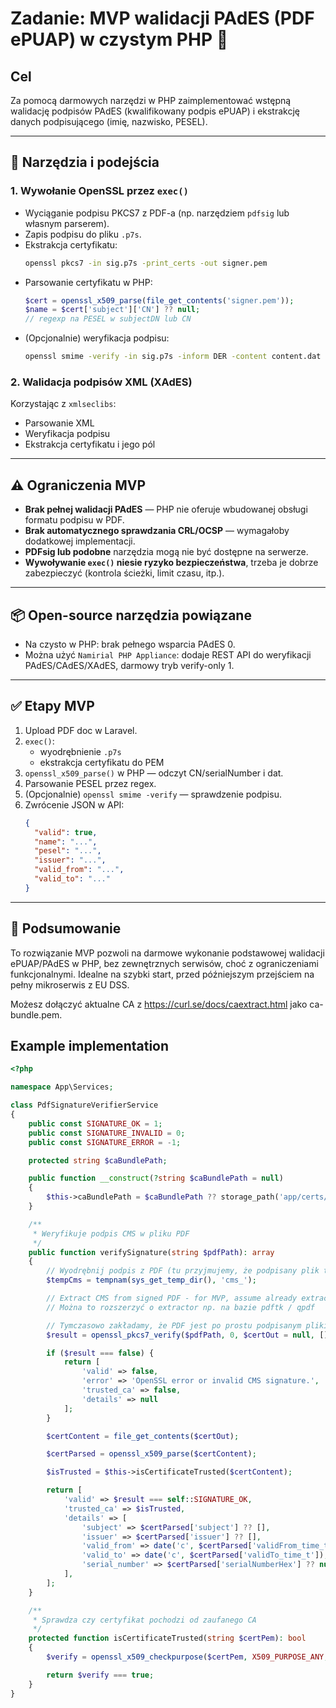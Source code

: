 # Zadanie: MVP walidacji PAdES (PDF ePUAP) w czystym PHP 🚀

## Cel  
Za pomocą darmowych narzędzi w PHP zaimplementować wstępną walidację podpisów PAdES (kwalifikowany podpis ePUAP) i ekstrakcję danych podpisującego (imię, nazwisko, PESEL).

---

## 🔧 Narzędzia i podejścia

### 1. **Wywołanie OpenSSL przez `exec()`**
- Wyciąganie podpisu PKCS7 z PDF-a (np. narzędziem `pdfsig` lub własnym parserem).
- Zapis podpisu do pliku `.p7s`.
- Ekstrakcja certyfikatu:
  ```bash
  openssl pkcs7 -in sig.p7s -print_certs -out signer.pem
  ```
- Parsowanie certyfikatu w PHP:
  ```php
  $cert = openssl_x509_parse(file_get_contents('signer.pem'));
  $name = $cert['subject']['CN'] ?? null;
  // regexp na PESEL w subjectDN lub CN
  ```
- (Opcjonalnie) weryfikacja podpisu:
  ```bash
  openssl smime -verify -in sig.p7s -inform DER -content content.dat -CAfile ca.pem
  ```

### 2. **Walidacja podpisów XML (XAdES)**  
Korzystając z `xmlseclibs`:
- Parsowanie XML
- Weryfikacja podpisu
- Ekstrakcja certyfikatu i jego pól

---

## ⚠️ Ograniczenia MVP

- **Brak pełnej walidacji PAdES** — PHP nie oferuje wbudowanej obsługi formatu podpisu w PDF.
- **Brak automatycznego sprawdzania CRL/OCSP** — wymagałoby dodatkowej implementacji.
- **PDFsig lub podobne** narzędzia mogą nie być dostępne na serwerze.
- **Wywoływanie `exec()` niesie ryzyko bezpieczeństwa**, trzeba je dobrze zabezpieczyć (kontrola ścieżki, limit czasu, itp.).

---

## 📦 Open-source narzędzia powiązane
- Na czysto w PHP: brak pełnego wsparcia PAdES 0.
- Można użyć `Namirial PHP Appliance`: dodaje REST API do weryfikacji PAdES/CAdES/XAdES, darmowy tryb verify-only 1.

---

## ✅ Etapy MVP

1. Upload PDF doc w Laravel.
2. `exec()`:
   - wyodrębnienie `.p7s`
   - ekstrakcja certyfikatu do PEM
3. `openssl_x509_parse()` w PHP — odczyt CN/serialNumber i dat.
4. Parsowanie PESEL przez regex.
5. (Opcjonalnie) `openssl smime -verify` — sprawdzenie podpisu.
6. Zwrócenie JSON w API:
   ```json
   {
     "valid": true,
     "name": "...",
     "pesel": "...",
     "issuer": "...",
     "valid_from": "...",
     "valid_to": "..."
   }
   ```

---

## 📌 Podsumowanie

⁣To rozwiązanie MVP pozwoli na darmowe wykonanie podstawowej walidacji ePUAP/PAdES w PHP, bez zewnętrznych serwisów, choć z ograniczeniami funkcjonalnymi. Idealne na szybki start, przed późniejszym przejściem na pełny mikroserwis z EU DSS.

Możesz dołączyć aktualne CA z https://curl.se/docs/caextract.html jako ca-bundle.pem.


## Example implementation

```php
<?php

namespace App\Services;

class PdfSignatureVerifierService
{
    public const SIGNATURE_OK = 1;
    public const SIGNATURE_INVALID = 0;
    public const SIGNATURE_ERROR = -1;

    protected string $caBundlePath;

    public function __construct(?string $caBundlePath = null)
    {
        $this->caBundlePath = $caBundlePath ?? storage_path('app/certs/ca-bundle.pem');
    }

    /**
     * Weryfikuje podpis CMS w pliku PDF
     */
    public function verifySignature(string $pdfPath): array
    {
        // Wyodrębnij podpis z PDF (tu przyjmujemy, że podpisany plik to CMS/p7m/PAdES)
        $tempCms = tempnam(sys_get_temp_dir(), 'cms_');

        // Extract CMS from signed PDF - for MVP, assume already extracted
        // Można to rozszerzyć o extractor np. na bazie pdftk / qpdf

        // Tymczasowo zakładamy, że PDF jest po prostu podpisanym plikiem CMS
        $result = openssl_pkcs7_verify($pdfPath, 0, $certOut = null, [], $this->caBundlePath, $outFile = null);

        if ($result === false) {
            return [
                'valid' => false,
                'error' => 'OpenSSL error or invalid CMS signature.',
                'trusted_ca' => false,
                'details' => null
            ];
        }

        $certContent = file_get_contents($certOut);

        $certParsed = openssl_x509_parse($certContent);

        $isTrusted = $this->isCertificateTrusted($certContent);

        return [
            'valid' => $result === self::SIGNATURE_OK,
            'trusted_ca' => $isTrusted,
            'details' => [
                'subject' => $certParsed['subject'] ?? [],
                'issuer' => $certParsed['issuer'] ?? [],
                'valid_from' => date('c', $certParsed['validFrom_time_t']),
                'valid_to' => date('c', $certParsed['validTo_time_t']),
                'serial_number' => $certParsed['serialNumberHex'] ?? null,
            ],
        ];
    }

    /**
     * Sprawdza czy certyfikat pochodzi od zaufanego CA
     */
    protected function isCertificateTrusted(string $certPem): bool
    {
        $verify = openssl_x509_checkpurpose($certPem, X509_PURPOSE_ANY, [$this->caBundlePath]);

        return $verify === true;
    }
}
```